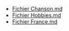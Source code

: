 * [Fichier Chanson.md](https://github.com/Jsaul2/SAUL-Notation/blob/master/Chanson.md) 
* [Fichier Hobbies.md](https://github.com/Jsaul2/SAUL-Notation/blob/master/Hobbies.md) 
* [Fichier France.md](https://github.com/Jsaul2/SAUL-Notation/blob/master/Pays/France.md)
